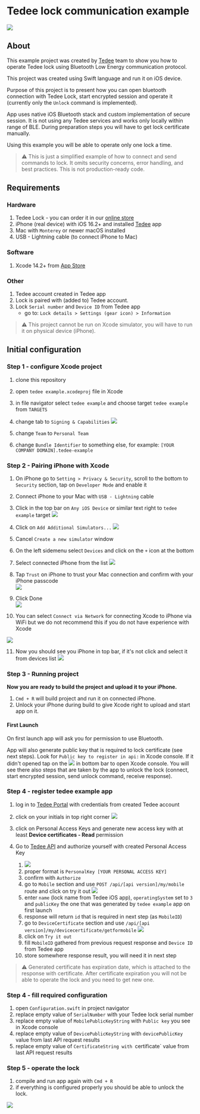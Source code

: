 # Tedee lock communication example

![](assets/images/lock.jpg)

## About

This example project was created by [Tedee](https://tedee.com) team to show you how to operate Tedee lock using Bluetooth Low Energy communication protocol.

This project was created using Swift language and run it on iOS device.

Purpose of this project is to present how you can open bluetooth connection with Tedee Lock, start encrypted session and operate it (currently only the `Unlock` command is implemented).

App uses native iOS Bluetooth stack and custom implementation of secure session. It is not using any Tedee services and works only locally within range of BLE. During preparation steps you will have to get lock certificate manually.

Using this example you will be able to operate only one lock a time.

> :warning: This is just a simplified example of how to connect and send commands to lock. It omits security concerns, error handling, and best practices. This is not production-ready code.

## Requirements

### Hardware
1. Tedee Lock - you can order it in our [online store](https://tedee.com/shop/)
2. iPhone (real device) with iOS 16.2+ and installed [Tedee](https://apps.apple.com/us/app/tedee/id1481874162) app
3. Mac with `Monterey` or newer macOS installed
4. USB - Lightning cable (to connect iPhone to Mac)

### Software
1.  Xcode 14.2+ from [App Store](https://apps.apple.com/pl/app/xcode/id497799835?mt=12)

### Other
1. Tedee account created in Tedee app
2. Lock is paired with (added to) Tedee account.
3. Lock `Serial number` and `Device ID` from Tedee app
	- go to: `Lock details > Settings (gear icon) > Information`

> :warning: This project cannot be run on Xcode simulator, you will have to run it on physical device (iPhone).

## Initial configuration

### Step 1 - configure Xcode project
1. clone this repository
2. open `tedee example.xcodeproj` file in Xcode
3. in file navigator select `tedee example` and choose target `tedee example` from `TARGETS`
4. change tab to `Signing & Capabilities`
![](assets/images/img3.png)

7. change `Team` to `Personal Team`
8. change `Bundle Identifier` to something else, for example: `[YOUR COMPANY DOMAIN].tedee-example`

### Step 2 - Pairing iPhone with Xcode

1. On iPhone go to `Setting > Privacy & Security`, scroll to the bottom to `Security` section, tap on `Developer Mode` and enable it
2. Connect iPhone to your Mac with `USB - Lightning` cable
3. Click in the top bar on `Any iOS Device` or similar text right to `tedee example` target
![](assets/images/img4.png)

5. Click on `Add Additional Simulators...`
![](assets/images/img5.png)

6. Cancel `Create a new simulator` window
7. On the left sidemenu select `Devices` and click on the `+` icon at the bottom
8. Select connected iPhone from the list
![](assets/images/img6.png)

9. Tap `Trust` on iPhone to trust your Mac connection and confirm with your iPhone passcode  
![](assets/images/img7.png)

9. Click Done  
![](assets/images/img8.png)

10. You can select `Connect via Network` for connecting Xcode to iPhone via WiFi but we do not recommend this if you do not have experience with Xcode  

![](/assets/images/img1.png)

11. Now you should see you iPhone in top bar, if it's not click and select it from devices list
![](assets/images/img11.png)

### Step 3 - Running project

**Now you are ready to build the project and upload it to your iPhone.**

1. `Cmd + R` will build project and run it on connected iPhone.
2. Unlock your iPhone during build to give Xcode right to upload and start app on it.

#### First Launch

On first launch app will ask you for permission to use Bluetooth.

App will also generate public key that is required to lock certificate (see next steps). Look for `Public key to register in api:` in Xcode console. If it didn't opened tap on the ![](assets/images/img12.png)  in bottom bar to open Xcode console. You will see there also steps that are taken by the app to unlock the lock (connect, start encrypted session, send unlock command, receive response).

### Step 4 - register tedee example app
1. log in to [Tedee Portal](https://portal.tedee.com) with credentials from created Tedee account
2. click on your initials in top right corner
![](assets/images/img2.png)

4. click on Personal Access Keys and generate new access key with at least **Device certificates - Read** permission
5. Go to [Tedee API](https://api.tedee.com) and authorize yourself with created Personal Access Key
	1. ![](assets/images/img9.png)
	2. proper format is `PersonalKey [YOUR PERSONAL ACCESS KEY]`
	3. confirm with `Authorize`
	4. go to `Mobile` section and use `POST /api/[api version]/my/mobile` route and click on try it out
	![](assets/images/img13.png)
	5. enter `name` (lock name from Tedee iOS app), `operatingSystem` set to `3` and `publicKey` the one that was generated by `tedee example` app on first launch
	6. response will return `id` that is required in next step (as `MobileID`)
	7. go to `DeviceCertificate` section and use `/api/[api version]/my/devicecertificate/getformobile`
	![](assets/images/img10.png)
	5. click on `Try it out`
	6. fill `MobileID` gathered from previous request response and `Device ID` from Tedee app
	7. store somewhere response result, you will need it in next step

> :warning: Generated certificate has expiration date, which is attached to the response with certificate. After certificate expiration you will not be able to operate the lock and you need to get new one.

### Step 4 - fill required configuration

1. open `Configuration.swift` in project navigator
2. replace empty value of `SerialNumber` with your Tedee lock serial number
3. replace empty value of `MobilePublicKeyString` with `Public key` you see in Xcode console
4. replace empty value of `DevicePublicKeyString` with `devicePublicKey` value from last API request results
5. replace empty value of `CertificateString with `certificate` value from last API request results

### Step 5 - operate the lock

1. compile and run app again with `Cmd + R`
2. if everything is configured properly you should be able to unlock the lock.



![](assets/images/img14.jpeg)
